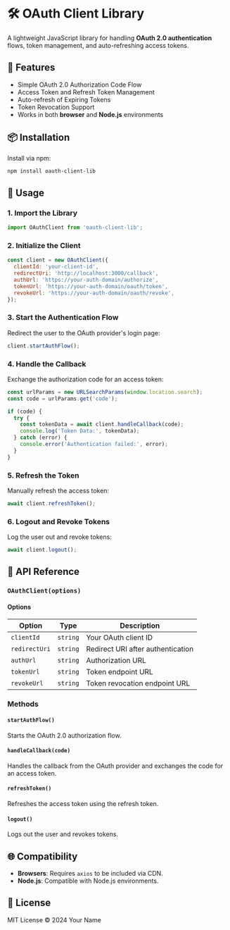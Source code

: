 # 🛠️ **OAuth Client Library**

A lightweight JavaScript library for handling **OAuth 2.0 authentication** flows, token management, and auto-refreshing access tokens.

## 🚀 **Features**

- Simple OAuth 2.0 Authorization Code Flow
- Access Token and Refresh Token Management
- Auto-refresh of Expiring Tokens
- Token Revocation Support
- Works in both **browser** and **Node.js** environments

## 📦 **Installation**

Install via npm:

```bash
npm install oauth-client-lib
```

## 📖 **Usage**

### 1. **Import the Library**

```javascript
import OAuthClient from 'oauth-client-lib';
```

### 2. **Initialize the Client**

```javascript
const client = new OAuthClient({
  clientId: 'your-client-id',
  redirectUri: 'http://localhost:3000/callback',
  authUrl: 'https://your-auth-domain/authorize',
  tokenUrl: 'https://your-auth-domain/oauth/token',
  revokeUrl: 'https://your-auth-domain/oauth/revoke',
});
```

### 3. **Start the Authentication Flow**

Redirect the user to the OAuth provider's login page:

```javascript
client.startAuthFlow();
```

### 4. **Handle the Callback**

Exchange the authorization code for an access token:

```javascript
const urlParams = new URLSearchParams(window.location.search);
const code = urlParams.get('code');

if (code) {
  try {
    const tokenData = await client.handleCallback(code);
    console.log('Token Data:', tokenData);
  } catch (error) {
    console.error('Authentication failed:', error);
  }
}
```

### 5. **Refresh the Token**

Manually refresh the access token:

```javascript
await client.refreshToken();
```

### 6. **Logout and Revoke Tokens**

Log the user out and revoke tokens:

```javascript
await client.logout();
```

## 📝 **API Reference**

### `OAuthClient(options)`

#### **Options**

| Option        | Type     | Description                               |
|---------------|----------|-------------------------------------------|
| `clientId`    | `string` | Your OAuth client ID                      |
| `redirectUri` | `string` | Redirect URI after authentication         |
| `authUrl`     | `string` | Authorization URL                         |
| `tokenUrl`    | `string` | Token endpoint URL                        |
| `revokeUrl`   | `string` | Token revocation endpoint URL             |

### **Methods**

#### `startAuthFlow()`

Starts the OAuth 2.0 authorization flow.

#### `handleCallback(code)`

Handles the callback from the OAuth provider and exchanges the code for an access token.

#### `refreshToken()`

Refreshes the access token using the refresh token.

#### `logout()`

Logs out the user and revokes tokens.

## 🌐 **Compatibility**

- **Browsers**: Requires `axios` to be included via CDN.
- **Node.js**: Compatible with Node.js environments.

## 📄 **License**

MIT License © 2024 Your Name

